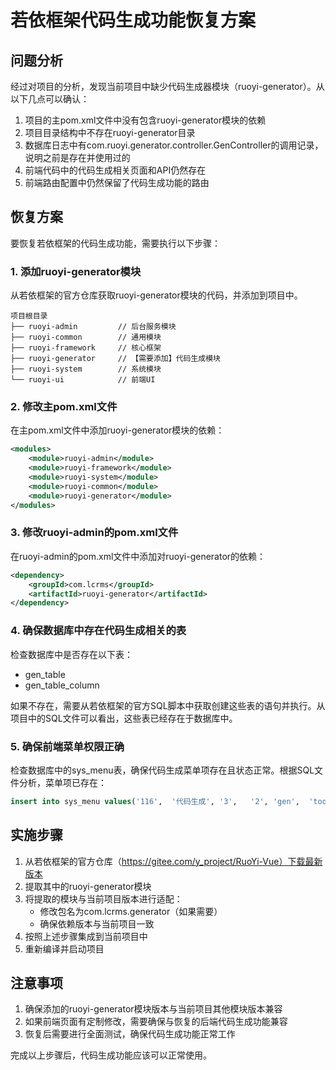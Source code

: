 # 若依框架代码生成功能恢复方案

## 问题分析

经过对项目的分析，发现当前项目中缺少代码生成器模块（ruoyi-generator）。从以下几点可以确认：

1. 项目的主pom.xml文件中没有包含ruoyi-generator模块的依赖
2. 项目目录结构中不存在ruoyi-generator目录
3. 数据库日志中有com.ruoyi.generator.controller.GenController的调用记录，说明之前是存在并使用过的
4. 前端代码中的代码生成相关页面和API仍然存在
5. 前端路由配置中仍然保留了代码生成功能的路由

## 恢复方案

要恢复若依框架的代码生成功能，需要执行以下步骤：

### 1. 添加ruoyi-generator模块

从若依框架的官方仓库获取ruoyi-generator模块的代码，并添加到项目中。

```
项目根目录
├── ruoyi-admin         // 后台服务模块
├── ruoyi-common        // 通用模块
├── ruoyi-framework     // 核心框架
├── ruoyi-generator     // 【需要添加】代码生成模块
├── ruoyi-system        // 系统模块
└── ruoyi-ui            // 前端UI
```

### 2. 修改主pom.xml文件

在主pom.xml文件中添加ruoyi-generator模块的依赖：

```xml
<modules>
    <module>ruoyi-admin</module>
    <module>ruoyi-framework</module>
    <module>ruoyi-system</module>
    <module>ruoyi-common</module>
    <module>ruoyi-generator</module>
</modules>
```

### 3. 修改ruoyi-admin的pom.xml文件

在ruoyi-admin的pom.xml文件中添加对ruoyi-generator的依赖：

```xml
<dependency>
    <groupId>com.lcrms</groupId>
    <artifactId>ruoyi-generator</artifactId>
</dependency>
```

### 4. 确保数据库中存在代码生成相关的表

检查数据库中是否存在以下表：
- gen_table
- gen_table_column

如果不存在，需要从若依框架的官方SQL脚本中获取创建这些表的语句并执行。从项目中的SQL文件可以看出，这些表已经存在于数据库中。

### 5. 确保前端菜单权限正确

检查数据库中的sys_menu表，确保代码生成菜单项存在且状态正常。根据SQL文件分析，菜单项已存在：

```sql
insert into sys_menu values('116',  '代码生成', '3',   '2', 'gen',  'tool/gen/index', '', '', 1, 0, 'C', '0', '0', 'tool:gen:list', 'code', 'admin', sysdate(), '', null, '代码生成菜单');
```

## 实施步骤

1. 从若依框架的官方仓库（https://gitee.com/y_project/RuoYi-Vue）下载最新版本
2. 提取其中的ruoyi-generator模块
3. 将提取的模块与当前项目版本进行适配：
   - 修改包名为com.lcrms.generator（如果需要）
   - 确保依赖版本与当前项目一致
4. 按照上述步骤集成到当前项目中
5. 重新编译并启动项目

## 注意事项

1. 确保添加的ruoyi-generator模块版本与当前项目其他模块版本兼容
2. 如果前端页面有定制修改，需要确保与恢复的后端代码生成功能兼容
3. 恢复后需要进行全面测试，确保代码生成功能正常工作

完成以上步骤后，代码生成功能应该可以正常使用。